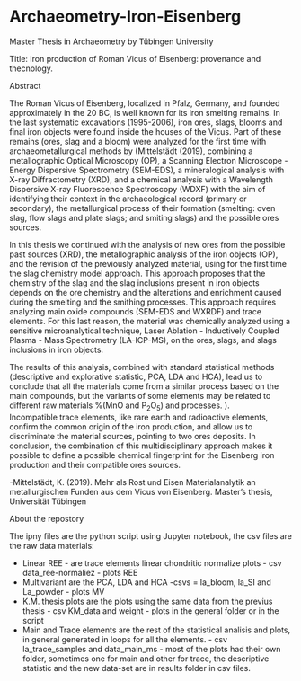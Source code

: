 # Archaeometry-Iron-Eisenberg

Master Thesis in Archaeometry by Tübingen University 

Title: Iron production of Roman Vicus of Eisenberg: provenance and thecnology. 

Abstract 

The Roman Vicus of Eisenberg, localized in Pfalz, Germany, and founded approximately in the 20 BC, is well known for its iron smelting remains. In the last systematic excavations (1995-2006), iron ores, slags, blooms and final iron objects were found inside the houses of the Vicus. Part of these remains (ores, slag and a bloom) were analyzed for the first time with archaeometallurgical methods by (Mittelstädt (2019), combining a metallographic Optical Microscopy (OP), a Scanning Electron Microscope - Energy Dispersive Spectrometry (SEM-EDS), a mineralogical analysis with X-ray Diffractometry (XRD), and a chemical analysis with a Wavelength Dispersive X-ray Fluorescence Spectroscopy (WDXF) with the aim of identifying their context in the archaeological record (primary or secondary), the metallurgical process of their formation (smelting: oven slag, flow slags and plate slags; and smiting slags) and the possible ores sources.

In this thesis we continued with the analysis of new ores from the possible past sources (XRD), the metallographic analysis of the iron objects (OP), and the revision of the previously analyzed material, using for the first time the slag chemistry model approach. This approach proposes that the chemistry of the slag and the slag inclusions present in iron objects depends on the ore chemistry and the alterations and enrichment caused during the smelting and the smithing processes. This approach requires analyzing main oxide compounds (SEM-EDS and WXRDF) and  trace elements. For this last reason, the material was chemically analyzed using a sensitive microanalytical technique, Laser Ablation - Inductively Coupled Plasma - Mass Spectrometry (LA-ICP-MS), on the ores, slags, and slags inclusions in iron objects. 

The results of this analysis, combined with standard statistical methods (descriptive and explorative statistic, PCA, LDA and HCA), lead us to conclude that all the materials come from a similar process based on the main compounds, but the variants of some elements may be related to different raw materials %(MnO and P$_2$O$_5$) 
and processes. ).  
Incompatible trace elements, like rare earth and radioactive elements, confirm the common origin of the iron production, and allow us to discriminate the material sources, pointing to two ores deposits. In conclusion, the combination of this multidisciplinary approach makes it possible to define a possible chemical fingerprint for the Eisenberg iron production and their compatible ores sources.

-Mittelstädt, K. (2019). Mehr als Rost und Eisen Materialanalytik an metallurgischen Funden aus dem Vicus von Eisenberg. Master’s thesis, Universität Tübingen


About the repostory

The ipny files are the python script using Jupyter notebook, the  csv files are the raw data materials:  
  - Linear REE - are trace elements linear chondritic normalize plots - csv data_ree-normaliez - plots REE
  - Multivariant are the PCA, LDA and HCA -csvs = la_bloom, la_SI and La_powder - plots MV
  - K.M. thesis plots are the plots using the same data from the previus thesis - csv KM_data and weight - plots in the general folder or in the script
  - Main and Trace elements are the rest of the statistical analisis and plots, in general generated in loops for all the elements. - csv la_trace_samples and data_main_ms - most of the plots had their own folder, sometimes one for main and other for trace, the descriptive statistic and the new data-set are in results folder in csv files. 


